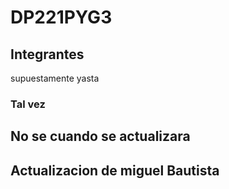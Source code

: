 # DP221PYG3
## Integrantes
supuestamente yasta
### Tal vez
## No se cuando se actualizara

## Actualizacion de miguel Bautista
